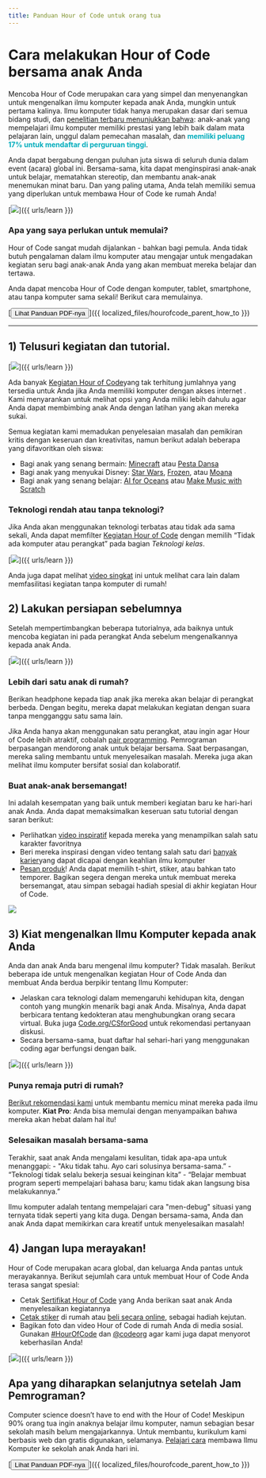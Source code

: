 ```yaml
---
title: Panduan Hour of Code untuk orang tua
---
```


# Cara melakukan Hour of Code bersama anak Anda

Mencoba Hour of Code merupakan cara yang simpel dan menyenangkan untuk mengenalkan ilmu komputer kepada anak Anda, mungkin untuk pertama kalinya. Ilmu komputer tidak hanya merupakan dasar dari semua bidang studi, dan [penelitian terbaru menunjukkan bahwa](https://medium.com/@codeorg/cs-helps-students-outperform-in-school-college-and-workplace-66dd64a69536): anak-anak yang mempelajari ilmu komputer memiliki prestasi yang lebih baik dalam mata pelajaran lain, unggul dalam pemecahan masalah, dan <font color="00adbc"><b>memiliki peluang 17% untuk mendaftar di perguruan tinggi</b></font>.

Anda dapat bergabung dengan puluhan juta siswa di seluruh dunia dalam event (acara) global ini. Bersama-sama, kita dapat menginspirasi anak-anak untuk belajar, mematahkan stereotip, dan membantu anak-anak menemukan minat baru. Dan yang paling utama, Anda telah memiliki semua yang diperlukan untuk membawa Hour of Code ke rumah Anda!

[![](/images/fit-600/Marketing/mother-helping-her-daughter-use-a-laptop-4260325.jpg)]({{ urls/learn }})

<h3>Apa yang saya perlukan untuk memulai?</h3>

Hour of Code sangat mudah dijalankan - bahkan bagi pemula. Anda tidak butuh pengalaman dalam ilmu komputer atau mengajar untuk mengadakan kegiatan seru bagi anak-anak Anda yang akan membuat mereka belajar dan tertawa.

Anda dapat mencoba Hour of Code dengan komputer, tablet, smartphone, atau tanpa komputer sama sekali! Berikut cara memulainya.

[<button>Lihat Panduan PDF-nya</button>]({{ localized_files/hourofcode_parent_how_to }})

* * *

## 1) Telusuri kegiatan dan tutorial.

[![](/images/tutorials.png)]({{ urls/learn }})

Ada banyak [Kegiatan Hour of Code](https://hourofcode.com/us/learn)yang tak terhitung jumlahnya yang tersedia untuk Anda jika Anda memiliki komputer dengan akses internet . Kami menyarankan untuk melihat opsi yang Anda miliki lebih dahulu agar Anda dapat membimbing anak Anda dengan latihan yang akan mereka sukai.

Semua kegiatan kami memadukan penyelesaian masalah dan pemikiran kritis dengan keseruan dan kreativitas, namun berikut adalah beberapa yang difavoritkan oleh siswa:

- Bagi anak yang senang bermain: [Minecraft](https://code.org/minecraft) atau [Pesta Dansa](https://code.org/dance)
- Bagi anak yang menyukai Disney: [Star Wars](https://code.org/starwars), [Frozen](https://studio.code.org/s/frozen/lessons/1/levels/1), atau [Moana](https://partners.disney.com/hour-of-code?cds&cmp=vanity%7Cnatural%7Cus%7Cmoanahoc%7C)
- Bagi anak yang senang belajar: [AI for Oceans](https://code.org/oceans) atau [Make Music with Scratch](https://scratch.mit.edu/projects/editor/?tutorial=music&utm_source=codeorg)

<h3>Teknologi rendah atau tanpa teknologi?</h3>

Jika Anda akan menggunakan teknologi terbatas atau tidak ada sama sekali, Anda dapat memfilter [Kegiatan Hour of Code](https://hourofcode.com/us/learn) dengan memilih “Tidak ada komputer atau perangkat” pada bagian *Teknologi kelas*.

[![](/images/Marketing/filtering-activities-hoc.jpg)]({{ urls/learn }})

Anda juga dapat melihat [video singkat](https://www.youtube.com/playlist?list=PLzdnOPI1iJNcpfa4LtbaIl35gqir_5XUu) ini untuk melihat cara lain dalam memfasilitasi kegiatan tanpa komputer di rumah!

## 2) Lakukan persiapan sebelumnya

Setelah mempertimbangkan beberapa tutorialnya, ada baiknya untuk mencoba kegiatan ini pada perangkat Anda sebelum mengenalkannya kepada anak Anda.

[![](/images/fit-600/Marketing/father-and-children-looking-at-a-laptop-4260749.jpg)]({{ urls/learn }})

<h3>Lebih dari satu anak di rumah?</h3>

Berikan headphone kepada tiap anak jika mereka akan belajar di perangkat berbeda. Dengan begitu, mereka dapat melakukan kegiatan dengan suara tanpa mengganggu satu sama lain.

Jika Anda hanya akan menggunakan satu perangkat, atau ingin agar Hour of Code lebih atraktif, cobalah [pair programming](https://www.youtube.com/watch?v=vgkahOzFH2Q). Pemrograman berpasangan mendorong anak untuk belajar bersama. Saat berpasangan, mereka saling membantu untuk menyelesaikan masalah. Mereka juga akan melihat ilmu komputer bersifat sosial dan kolaboratif.

<h3>Buat anak-anak bersemangat! </h3>

Ini adalah kesempatan yang baik untuk memberi kegiatan baru ke hari-hari anak Anda. Anda dapat memaksimalkan keseruan satu tutorial dengan saran berikut:

- Perlihatkan [video inspiratif](https://www.youtube.com/playlist?list=PLzdnOPI1iJNcadqJAZnbDYShie4gLZQQJ) kepada mereka yang menampilkan salah satu karakter favoritnya
- Beri mereka inspirasi dengan video tentang salah satu dari [banyak karier](https://www.youtube.com/playlist?list=PLzdnOPI1iJNfpD8i4Sx7U0y2MccnrNZuP)yang dapat dicapai dengan keahlian ilmu komputer
- [Pesan produk](https://store.code.org/)! Anda dapat memilih t-shirt, stiker, atau bahkan tato temporer. Bagikan segera dengan mereka untuk membuat mereka bersemangat, atau simpan sebagai hadiah spesial di akhir kegiatan Hour of Code.

<a href="https://store.code.org/" target="_blank"><img src="/images/fit-500/Marketing/hourofcodestore.jpg"></a>

## 3) Kiat mengenalkan Ilmu Komputer kepada anak Anda

Anda dan anak Anda baru mengenal ilmu komputer? Tidak masalah. Berikut beberapa ide untuk mengenalkan kegiatan Hour of Code Anda dan membuat Anda berdua berpikir tentang Ilmu Komputer: 

- Jelaskan cara teknologi dalam memengaruhi kehidupan kita, dengan contoh yang mungkin menarik bagi anak Anda. Misalnya, Anda dapat berbicara tentang kedokteran atau menghubungkan orang secara virtual. Buka juga [Code.org/CSforGood](https://code.org/csforgood) untuk rekomendasi pertanyaan diskusi.
- Secara bersama-sama, buat daftar hal sehari-hari yang menggunakan coding agar berfungsi dengan baik.

[![](/images/fit-600/Marketing/girl-sitting-on-sofa-while-using-tablet-computer-4144035.jpg)]({{ urls/learn }})

<h3>Punya remaja putri di rumah?</h3>

<a href="https://code.org/girls">Berikut rekomendasi kami</a> untuk membantu memicu minat mereka pada ilmu komputer. **Kiat Pro**: Anda bisa memulai dengan menyampaikan bahwa mereka akan hebat dalam hal itu!

<h3>Selesaikan masalah bersama-sama</h3>

Terakhir, saat anak Anda mengalami kesulitan, tidak apa-apa untuk menanggapi: - "Aku tidak tahu. Ayo cari solusinya bersama-sama.” - “Teknologi tidak selalu bekerja sesuai keinginan kita” - “Belajar membuat program seperti mempelajari bahasa baru; kamu tidak akan langsung bisa melakukannya.”

Ilmu komputer adalah tentang mempelajari cara "men-debug" situasi yang ternyata tidak seperti yang kita duga. Dengan bersama-sama, Anda dan anak Anda dapat memikirkan cara kreatif untuk menyelesaikan masalah!

## 4) Jangan lupa merayakan!

Hour of Code merupakan acara global, dan keluarga Anda pantas untuk merayakannya. Berikut sejumlah cara untuk membuat Hour of Code Anda terasa sangat spesial:

- Cetak [Sertifikat Hour of Code](https://staging.code.org/certificates) yang Anda berikan saat anak Anda menyelesaikan kegiatannya
- [Cetak stiker](https://staging.hourofcode.com/us/promote/resources#stickers) di rumah atau [beli secara online](https://store.code.org/), sebagai hadiah kejutan.
- Bagikan foto dan video Hour of Code di rumah Anda di media sosial. Gunakan [#HourOfCode](https://twitter.com/hashtag/hourofcode) dan [@codeorg](https://twitter.com/codeorg) agar kami juga dapat menyorot keberhasilan Anda!

[![](/images/fit-600/Marketing/g8TUlHzF.jpeg)]({{ urls/learn }})

<h2>Apa yang diharapkan selanjutnya setelah Jam Pemrograman?</h2>

Computer science doesn’t have to end with the Hour of Code! Meskipun 90% orang tua ingin anaknya belajar ilmu komputer, namun sebagian besar sekolah masih belum mengajarkannya. Untuk membantu, kurikulum kami berbasis web dan gratis digunakan, selamanya. [Pelajari cara](https://code.org/yourschool) membawa Ilmu Komputer ke sekolah anak Anda hari ini.

[<button>Lihat Panduan PDF-nya</button>]({{ localized_files/hourofcode_parent_how_to }})